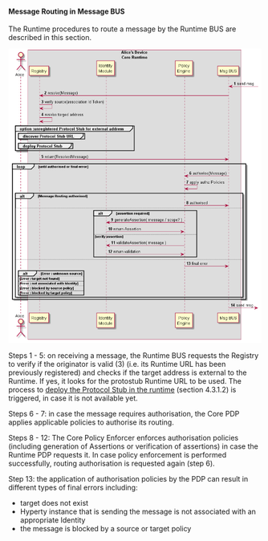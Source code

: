 #### Message Routing in Message BUS

The Runtime procedures to route a message by the Runtime BUS are described in this section.

![Figure @runtime-bus-msg-routing: Message Routing in Message BUS](bus-msg-routing.png)

Steps 1 - 5: on receiving a message, the Runtime BUS requests the Registry to verify if the originator is valid (3) (i.e. its Runtime URL has been previously registered) and checks if the target address is external to the Runtime. If yes, it looks for the protostub Runtime URL to be used. The process to [deploy the Protocol Stub in the runtime](deploy-protostub.md) (section 4.3.1.2) is triggered, in case it is not available yet.

Steps 6 - 7: in case the message requires authorisation, the Core PDP applies applicable policies to authorise its routing.

Steps 8 - 12: The Core Policy Enforcer enforces authorisation policies (including generation of Assertions or verification of assertions) in case the Runtime PDP requests it. In case policy enforcement is performed successfully, routing authorisation is requested again (step 6).

Step 13: the application of authorisation policies by the PDP can result in different types of final errors including:

-	target does not exist
-	Hyperty instance that is sending the message is not associated with an appropriate Identity
-	the message is blocked by a source or target policy
